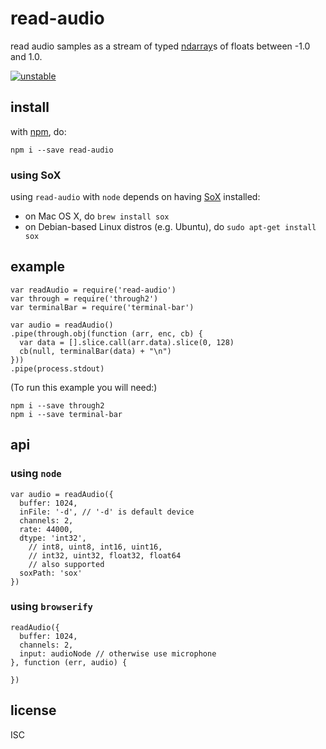 # read-audio 

read audio samples as a stream of typed [ndarray](https://npmjs.org/ndarray)s of floats between -1.0 and 1.0.

[![unstable](http://badges.github.io/stability-badges/dist/unstable.svg)](http://github.com/badges/stability-badges)

## install

with [npm](https://npmjs.org), do:

```
npm i --save read-audio
```

### using SoX

using `read-audio` with `node` depends on having [SoX](http://sox.sourceforge.net/) installed:

- on Mac OS X, do `brew install sox`
- on Debian-based Linux distros (e.g. Ubuntu), do `sudo apt-get install sox`

## example

```
var readAudio = require('read-audio')
var through = require('through2')
var terminalBar = require('terminal-bar')

var audio = readAudio()
.pipe(through.obj(function (arr, enc, cb) {
  var data = [].slice.call(arr.data).slice(0, 128)
  cb(null, terminalBar(data) + "\n")
}))
.pipe(process.stdout)
```

(To run this example you will need:)

```
npm i --save through2
npm i --save terminal-bar
```

## api

### using `node`

```
var audio = readAudio({
  buffer: 1024,
  inFile: '-d', // '-d' is default device
  channels: 2,
  rate: 44000,
  dtype: 'int32',
    // int8, uint8, int16, uint16,
    // int32, uint32, float32, float64
    // also supported
  soxPath: 'sox'
})
```

### using `browserify`

```
readAudio({
  buffer: 1024,
  channels: 2,
  input: audioNode // otherwise use microphone
}, function (err, audio) {
  
})
```

## license

ISC
